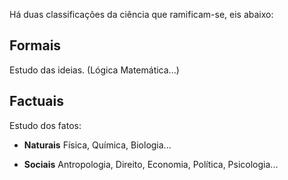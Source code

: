 Há duas classificações da ciência que ramificam-se, eis abaixo:

## Formais
Estudo das ideias. 
(Lógica Matemática...)

## Factuais
Estudo dos fatos:
- **Naturais**
Física, Química, Biologia...

- **Sociais**
Antropologia, Direito, Economia, Política, Psicologia...